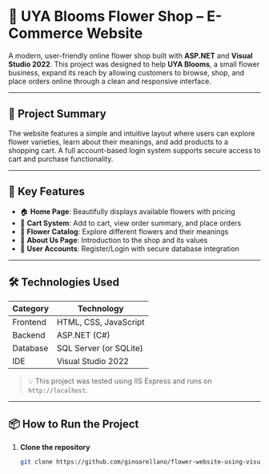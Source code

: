 # 🌸 UYA Blooms Flower Shop – E-Commerce Website

A modern, user-friendly online flower shop built with **ASP.NET** and **Visual Studio 2022**. This project was designed to help **UYA Blooms**, a small flower business, expand its reach by allowing customers to browse, shop, and place orders online through a clean and responsive interface.

---

## 🧾 Project Summary

The website features a simple and intuitive layout where users can explore flower varieties, learn about their meanings, and add products to a shopping cart. A full account-based login system supports secure access to cart and purchase functionality.

---

## 🚀 Key Features

- 🏠 **Home Page**: Beautifully displays available flowers with pricing
- 🛒 **Cart System**: Add to cart, view order summary, and place orders
- 🌷 **Flower Catalog**: Explore different flowers and their meanings
- 📄 **About Us Page**: Introduction to the shop and its values
- 🔐 **User Accounts**: Register/Login with secure database integration

---

## 🛠 Technologies Used

| Category     | Technology            |
|--------------|------------------------|
| Frontend     | HTML, CSS, JavaScript  |
| Backend      | ASP.NET (C#)           |
| Database     | SQL Server (or SQLite) |
| IDE          | Visual Studio 2022     |

> 💡 This project was tested using IIS Express and runs on `http://localhost`.

---

## 📦 How to Run the Project

1. **Clone the repository**  
   ```bash
   git clone https://github.com/ginoarellano/flower-website-using-visual-studio-2022.git
